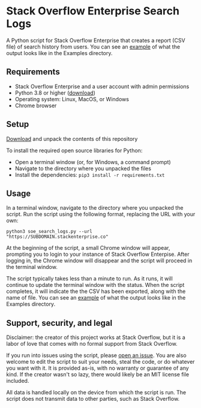 # Stack Overflow Enterprise Search Logs
A Python script for Stack Overflow Enterprise that creates a report (CSV file) of search history from users. You can see an [example](https://github.com/jklick-so/soe_search_logs/blob/main/Examples/search_logs.csv) of what the output looks like in the Examples directory.

## Requirements
* Stack Overflow Enterprise and a user account with admin permissions
* Python 3.8 or higher ([download](https://www.python.org/downloads/))
* Operating system: Linux, MacOS, or Windows
* Chrome browser

## Setup
[Download](https://github.com/jklick-so/soe_search_logs/archive/refs/heads/main.zip) and unpack the contents of this repository

To install the required open source libraries for Python:
* Open a terminal window (or, for Windows, a command prompt)
* Navigate to the directory where you unpacked the files
* Install the dependencies: `pip3 install -r requirements.txt`

## Usage
In a terminal window, navigate to the directory where you unpacked the script. 
Run the script using the following format, replacing the URL with your own:

`python3 soe_search_logs.py --url "https://SUBDOMAIN.stackenterprise.co"`

At the beginning of the script, a small Chrome window will appear, prompting you to login to your instance of Stack Overflow Enterpise. After logging in, the Chrome window will disappear and the script will proceed in the terminal window.

The script typically takes less than a minute to run. As it runs, it will continue to update the terminal window with the status. When the script completes, it will indicate the the CSV has been exported, along with the name of file. You can see an [example](https://github.com/jklick-so/soe_search_logs/blob/main/Examples/search_logs.csv) of what the output looks like in the Examples directory.

## Support, security, and legal
Disclaimer: the creator of this project works at Stack Overflow, but it is a labor of love that comes with no formal support from Stack Overflow. 

If you run into issues using the script, please [open an issue](https://github.com/jklick-so/soe_search_logs/issues). You are also welcome to edit the script to suit your needs, steal the code, or do whatever you want with it. It is provided as-is, with no warranty or guarantee of any kind. If the creator wasn't so lazy, there would likely be an MIT license file included.

All data is handled locally on the device from which the script is run. The script does not transmit data to other parties, such as Stack Overflow.

